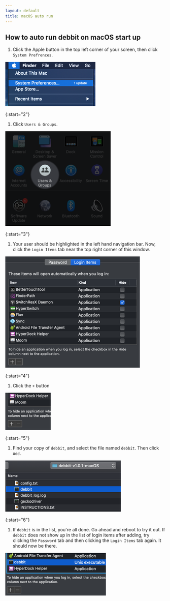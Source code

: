 ```yaml
---
layout: default
title: macOS auto run
---
```


## How to auto run debbit on macOS start up

1. Click the Apple button in the top left corner of your screen, then click `System Prefrences`.  

![1](assets/macOS_auto_run_1.png)

{:start="2"}
1. Click `Users & Groups`.  

![2](assets/macOS_auto_run_2.png)

{:start="3"}
1. Your user should be highlighted in the left hand navigation bar. Now, click the `Login Items` tab near the top right corner of this window.  

![3](assets/macOS_auto_run_3.png)

{:start="4"}
1. Click the `+` button  

![4](assets/macOS_auto_run_4.png)

{:start="5"}
1. Find your copy of `debbit`, and select the file named `debbit`. Then click `Add`.  

![5](assets/macOS_auto_run_5.png)

{:start="6"}
1. If `debbit` is in the list, you're all done. Go ahead and reboot to try it out. If `debbit` does not show up in the list of login items after adding, try clicking the `Password` tab and then clicking the `Login Items` tab again. It should now be there.  

![6](assets/macOS_auto_run_6.png)
